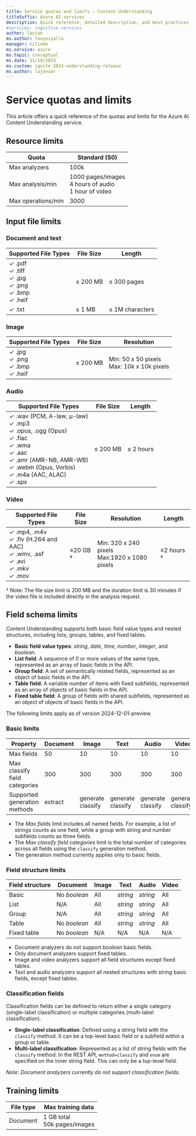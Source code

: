 ```yaml
---
title: Service quotas and limits - Content Understanding
titleSuffix: Azure AI services
description: Quick reference, detailed description, and best practices for working within Azure AI Content Understanding service Quotas and Limits
#services: cognitive-services
author: laujan
ms.author: tonyeiyalla
manager: nitinme
ms.service: azure
ms.topic: conceptual
ms.date: 11/19/2024
ms.custom: ignite-2024-understanding-release
ms.author: lajanuar
---
```



# Service quotas and limits

This article offers a quick reference of the quotas and limits for the Azure AI Content Understanding service.

## Resource limits
| Quota | Standard (S0) |
| --- | --- |
| Max analyzers | 100k |
| Max analysis/min | 1000 pages/images <br/> 4 hours of audio <br/> 1 hour of video  |
| Max operations/min | 3000 |

## Input file limits

### Document and text

| Supported File Types | File Size | Length |
| --- | --- | --- |
| ✓ .pdf<br/>✓ .tiff<br/>✓ .jpg<br/>✓ .png<br/>✓ .bmp<br/>✓ .heif | ≤ 200 MB | ≤ 300 pages |
| ✓ .txt  | ≤ 1 MB | ≤ 1M characters |

### Image

| Supported File Types | File Size | Resolution |
| --- | --- | --- |
| ✓ .jpg<br/>✓ .png<br/>✓ .bmp<br/>✓ .heif| ≤ 200 MB | Min: 50 x 50 pixels <br/> Max: 10k x 10k pixels |

### Audio

| Supported File Types | File Size | Length |
| --- | --- |  --- |
| ✓ .wav (PCM, A-law, μ-law) <br/>✓ .mp3 <br/>✓ .opus, .ogg (Opus)<br/>✓ .flac <br/>✓ .wma <br/>✓ .aac <br/>✓ .amr (AMR-NB, AMR-WB) <br/>✓ .webm (Opus, Vorbis) <br/>✓ .m4a (AAC, ALAC)<br/>✓ .spx | ≤ 200 MB | ≤ 2 hours |

### Video

| Supported File Types | File Size | Resolution | Length |
| ---| --- | --- | --- |
| ✓  .mp4, .m4v <br/>✓ .flv (H.264 and AAC) <br/>✓ .wmv, .asf <br/>✓ .avi <br/>✓ .mkv <br/>✓ .mov | ≤20 GB † | Min: 320 x 240 pixels <br/>Max:1920 x 1080 pixels | ≤2 hours †|

† Note: The file size limit is 200 MB and the duration limit is 30 minutes if the video file is included directly in the analysis request.

## Field schema limits

Content Understanding supports both basic field value types and nested structures, including lists, groups, tables, and fixed tables.

* **Basic field value types**: *string*, *date*, *time*, *number*, *integer*, and *boolean*.
* **List field**: A sequence of 0 or more values of the same type, represented as an array of basic fields in the API.
* **Group field**: A set of semantically related fields, represented as an object of basic fields in the API.
* **Table field**: A variable number of items with fixed subfields, represented as an array of objects of basic fields in the API.
* **Fixed table field**: A group of fields with shared subfields, represented as an object of objects of basic fields in the API.

The following limits apply as of version 2024-12-01-preview.

### Basic limits

| Property | Document | Image | Text | Audio | Video |
| --- | --- | --- | --- | --- | --- |
| Max fields | 50 | 10 | 10 | 10 | 10 |
| Max classify field categories | 300 | 300 | 300 | 300 | 300 |
| Supported generation methods | extract | generate<br/>classify | generate<br/>classify | generate<br/>classify | generate<br/>classify |

* The *Max fields* limit includes all named fields. For example, a list of strings counts as one field, while a group with string and number subfields counts as three fields.
* The *Max classify field categories* limit is the total number of categories across all fields using the `classify` generation method.
* The generation method currently applies only to basic fields.

### Field structure limits

| Field structure | Document | Image | Text | Audio | Video |
| --- | --- | --- | --- | --- | --- |
| Basic | No *boolean* | All | *string* | *string* | All |
| List | N/A | All | *string* | *string* | All |
| Group | N/A | All | *string* | *string* | All |
| Table | No *boolean* | All | *string* | *string* | All
| Fixed table | No *boolean* | N/A | N/A | N/A | N/A |

* Document analyzers do not support *boolean* basic fields.
* Only document analyzers support fixed tables.
* Image and video analyzers support all field structures except fixed tables.
* Text and audio analyzers support all nested structures with *string* basic fields, except fixed tables.

### Classification fields

Classification fields can be defined to return either a single category (single-label classification) or multiple categories (multi-label classification).

* **Single-label classification**: Defined using a string field with the `classify` method. It can be a top-level basic field or a subfield within a group or table.
* **Multi-label classification**: Represented as a list of string fields with the `classify` method. In the REST API, `method=classify` and `enum` are specified on the inner string field. This can only be a top-level field.
 
*Note: Document analyzers currently do not support classification fields.*
 

## Training limits
| File type| Max training data |
| ---| --- |
| Document | 1 GB total<br/>50k pages/images |
